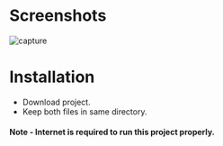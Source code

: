 <h1>Screenshots</h1>

![capture](https://cloud.githubusercontent.com/assets/23516674/25778329/4620405c-3318-11e7-93b4-5b80d2694f60.PNG)



<h1>Installation</h1>

<ul>

<li>Download project.</li>
<li>Keep both files in same directory.</li>

</ul>

<h4>Note - Internet is required to run this project properly.</h4>
